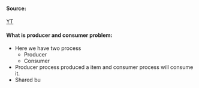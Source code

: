 #### Source:
[YT](https://www.youtube.com/watch?v=mWO0XazqV9g&list=PLXj4XH7LcRfDrdQuJTHIPmKMpa7eYVaPm&index=30)

#### What is producer and consumer problem:
* Here we have two process
	* Producer
	* Consumer
* Producer process produced a item and consumer process will consume it.
* Shared bu